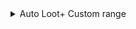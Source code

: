 <details>
  <summary>Auto Loot+ Custom range</summary>
  <img src="https://github.com/0kolya0/GC_FuncList/blob/main/gif/Auto%20Loot%2B%20Custom%20range.gif"/>
</details>